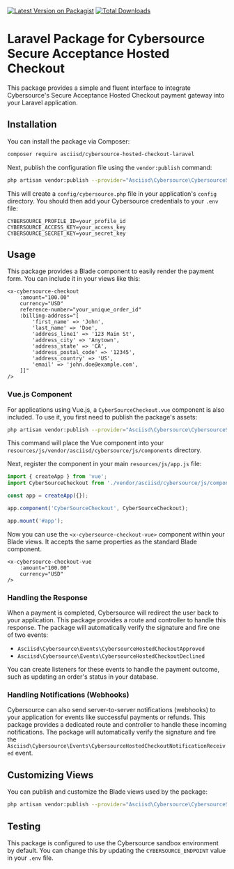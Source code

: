 [![Latest Version on Packagist](https://img.shields.io/packagist/v/asciisd/cybersource-hosted-checkout-laravel.svg?style=flat-square)](https://packagist.org/packages/asciisd/cybersource-hosted-checkout-laravel)
[![Total Downloads](https://img.shields.io/packagist/dt/asciisd/cybersource-hosted-checkout-laravel.svg?style=flat-square)](https://packagist.org/packages/asciisd/cybersource-hosted-checkout-laravel)

# Laravel Package for Cybersource Secure Acceptance Hosted Checkout

This package provides a simple and fluent interface to integrate Cybersource's Secure Acceptance Hosted Checkout payment gateway into your Laravel application.

## Installation

You can install the package via Composer:

```bash
composer require asciisd/cybersource-hosted-checkout-laravel
```

Next, publish the configuration file using the `vendor:publish` command:

```bash
php artisan vendor:publish --provider="Asciisd\Cybersource\CybersourceServiceProvider" --tag="config"
```

This will create a `config/cybersource.php` file in your application's `config` directory. You should then add your Cybersource credentials to your `.env` file:

```
CYBERSOURCE_PROFILE_ID=your_profile_id
CYBERSOURCE_ACCESS_KEY=your_access_key
CYBERSOURCE_SECRET_KEY=your_secret_key
```

## Usage

This package provides a Blade component to easily render the payment form. You can include it in your views like this:

```blade
<x-cybersource-checkout
    :amount="100.00"
    currency="USD"
    reference-number="your_unique_order_id"
    :billing-address="[
        'first_name' => 'John',
        'last_name' => 'Doe',
        'address_line1' => '123 Main St',
        'address_city' => 'Anytown',
        'address_state' => 'CA',
        'address_postal_code' => '12345',
        'address_country' => 'US',
        'email' => 'john.doe@example.com',
    ]]"
/>
```

### Vue.js Component

For applications using Vue.js, a `CyberSourceCheckout.vue` component is also included. To use it, you first need to publish the package's assets:

```bash
php artisan vendor:publish --provider="Asciisd\Cybersource\CybersourceServiceProvider" --tag="cybersource-assets"
```

This command will place the Vue component into your `resources/js/vendor/asciisd/cybersource/js/components` directory.

Next, register the component in your main `resources/js/app.js` file:

```javascript
import { createApp } from 'vue';
import CyberSourceCheckout from './vendor/asciisd/cybersource/js/components/CyberSourceCheckout.vue';

const app = createApp({});

app.component('CyberSourceCheckout', CyberSourceCheckout);

app.mount('#app');
```

Now you can use the `<x-cybersource-checkout-vue>` component within your Blade views. It accepts the same properties as the standard Blade component.

```blade
<x-cybersource-checkout-vue
    :amount="100.00"
    currency="USD"
/>
```

### Handling the Response

When a payment is completed, Cybersource will redirect the user back to your application. This package provides a route and controller to handle this response. The package will automatically verify the signature and fire one of two events:

- `Asciisd\Cybersource\Events\CybersourceHostedCheckoutApproved`
- `Asciisd\Cybersource\Events\CybersourceHostedCheckoutDeclined`

You can create listeners for these events to handle the payment outcome, such as updating an order's status in your database.

### Handling Notifications (Webhooks)

Cybersource can also send server-to-server notifications (webhooks) to your application for events like successful payments or refunds. This package provides a dedicated route and controller to handle these incoming notifications. The package will automatically verify the signature and fire the `Asciisd\Cybersource\Events\CybersourceHostedCheckoutNotificationReceived` event.

## Customizing Views

You can publish and customize the Blade views used by the package:

```bash
php artisan vendor:publish --provider="Asciisd\Cybersource\CybersourceServiceProvider" --tag="cybersource-views"
```

## Testing

This package is configured to use the Cybersource sandbox environment by default. You can change this by updating the `CYBERSOURCE_ENDPOINT` value in your `.env` file. 